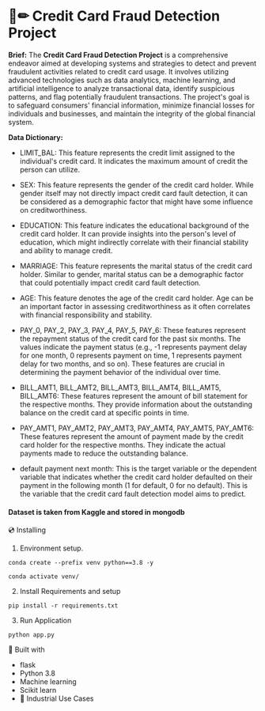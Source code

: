 # 📄✏ Credit Card Fraud Detection Project
**Brief:** The **Credit Card Fraud Detection Project** is a comprehensive endeavor aimed at developing systems and strategies to detect and prevent fraudulent activities related to credit card usage. It involves utilizing advanced technologies such as data analytics, machine learning, and artificial intelligence to analyze transactional data, identify suspicious patterns, and flag potentially fraudulent transactions. The project's goal is to safeguard consumers' financial information, minimize financial losses for individuals and businesses, and maintain the integrity of the global financial system.

**Data Dictionary:**

- LIMIT_BAL: This feature represents the credit limit assigned to the individual's credit card. It indicates the maximum amount of credit the person can utilize.

- SEX: This feature represents the gender of the credit card holder. While gender itself may not directly impact credit card fault detection, it can be considered as a demographic factor that might have some influence on creditworthiness.

- EDUCATION: This feature indicates the educational background of the credit card holder. It can provide insights into the person's level of education, which might indirectly correlate with their financial stability and ability to manage credit.

- MARRIAGE: This feature represents the marital status of the credit card holder. Similar to gender, marital status can be a demographic factor that could potentially impact credit card fault detection.

- AGE: This feature denotes the age of the credit card holder. Age can be an important factor in assessing creditworthiness as it often correlates with financial responsibility and stability.

- PAY_0, PAY_2, PAY_3, PAY_4, PAY_5, PAY_6: These features represent the repayment status of the credit card for the past six months. The values indicate the payment status (e.g., -1 represents payment delay for one month, 0 represents payment on time, 1 represents payment delay for two months, and so on). These features are crucial in determining the payment behavior of the individual over time.

- BILL_AMT1, BILL_AMT2, BILL_AMT3, BILL_AMT4, BILL_AMT5, BILL_AMT6: These features represent the amount of bill statement for the respective months. They provide information about the outstanding balance on the credit card at specific points in time.

- PAY_AMT1, PAY_AMT2, PAY_AMT3, PAY_AMT4, PAY_AMT5, PAY_AMT6: These features represent the amount of payment made by the credit card holder for the respective months. They indicate the actual payments made to reduce the outstanding balance.

- default payment next month: This is the target variable or the dependent variable that indicates whether the credit card holder defaulted on their payment in the following month (1 for default, 0 for no default). This is the variable that the credit card fault detection model aims to predict.

#### Dataset is taken from Kaggle and stored in mongodb


💿 Installing
1. Environment setup.
```
conda create --prefix venv python==3.8 -y
```
```
conda activate venv/
````
2. Install Requirements and setup
```
pip install -r requirements.txt
```
3. Run Application
```
python app.py
```

🔧 Built with
- flask
- Python 3.8
- Machine learning
- Scikit learn
- 🏦 Industrial Use Cases

